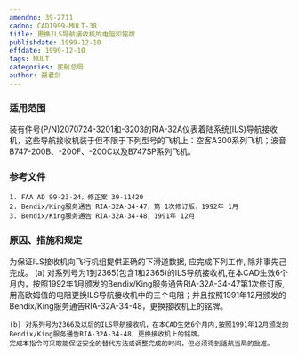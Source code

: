 ```yaml
---
amendno: 39-2711
cadno: CAD1999-MULT-38
title: 更换ILS导航接收机的电阻和铭牌
publishdate: 1999-12-10
effdate: 1999-12-10
tags: MULT
categories: 民航总局
author: 聂君剑
---
```


### 适用范围 
装有件号(P/N)2070724-3201和-3203的RIA-32A仪表着陆系统(ILS)导航接收机，这些导航接收机装于但不限于下列型号的飞机上：空客A300系列飞机；波音B747-200B、-200F、-200C以及B747SP系列飞机。

<!--more-->
### 参考文件
    1. FAA AD 99-23-24，修正案 39-11420 
    2. Bendix/King服务通告 RIA-32A-34-47，第 1次修订版，1992年 1月
    3. Bendix/King服务通告 RIA-32A-34-48，1991年 12月

### 原因、措施和规定 
为保证ILS接收机向飞行机组提供正确的下滑道数据, 应完成下列工作, 除非事先己完成。 
(a) 对系列号为1到2365(包含1和2365)的ILS导航接收机,在本CAD生效6个月内，按照1992年1月颁发的Bendix/King服务通告RIA-32A-34-47第1次修订版,用高欧姆值的电阻更换ILS导航接收机中的三个电阻；并且按照1991年12月颁发的Bendix/King服务通告RIA-32A-34-48，更换接收机上的铭牌。 
         
    (b) 对系列号为2366及以后的ILS导航接收机，在本CAD生效6个月内,按照1991年12月颁发的Bendix/King服务通告RIA-32A-34-48，更换接收机上的铭牌。 
    完成本指令可采取能保证安全的替代方法或调整完成的时间，但必须得到适航当局的批准。
